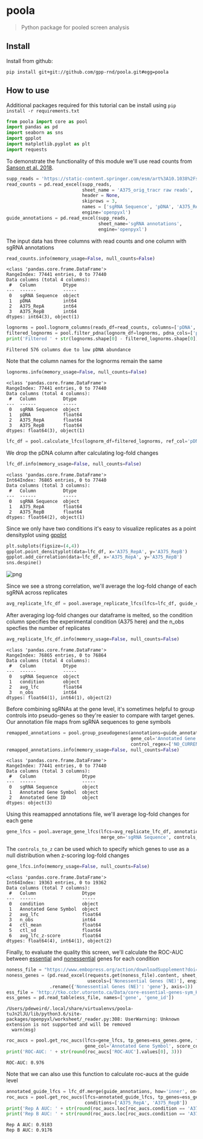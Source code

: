 # poola
> Python package for pooled screen analysis


## Install

Install from github:

`pip install git+git://github.com/gpp-rnd/poola.git#egg=poola`

## How to use

Additional packages required for this tutorial can be install using `pip install -r requirements.txt`

```python
from poola import core as pool
import pandas as pd
import seaborn as sns
import gpplot
import matplotlib.pyplot as plt
import requests
```

To demonstrate the functionality of this module we'll use read counts from [Sanson et al. 2018](https://doi.org/10.1038/s41467-018-07901-8).

```python
supp_reads = 'https://static-content.springer.com/esm/art%3A10.1038%2Fs41467-018-07901-8/MediaObjects/41467_2018_7901_MOESM4_ESM.xlsx'
read_counts = pd.read_excel(supp_reads,
                            sheet_name = 'A375_orig_tracr raw reads', 
                            header = None,
                            skiprows = 3, 
                            names = ['sgRNA Sequence', 'pDNA', 'A375_RepA', 'A375_RepB'], 
                            engine='openpyxl')
guide_annotations = pd.read_excel(supp_reads,
                                  sheet_name='sgRNA annotations', 
                                  engine='openpyxl')
```

The input data has three columns with read counts and one column with sgRNA annotations

```python
read_counts.info(memory_usage=False, null_counts=False)
```

    <class 'pandas.core.frame.DataFrame'>
    RangeIndex: 77441 entries, 0 to 77440
    Data columns (total 4 columns):
     #   Column          Dtype 
    ---  ------          ----- 
     0   sgRNA Sequence  object
     1   pDNA            int64 
     2   A375_RepA       int64 
     3   A375_RepB       int64 
    dtypes: int64(3), object(1)

```python
lognorms = pool.lognorm_columns(reads_df=read_counts, columns=['pDNA', 'A375_RepA', 'A375_RepB'])
filtered_lognorms = pool.filter_pdna(lognorm_df=lognorms, pdna_cols=['pDNA'])
print('Filtered ' + str(lognorms.shape[0] - filtered_lognorms.shape[0]) + ' columns due to low pDNA abundance')
```

    Filtered 576 columns due to low pDNA abundance


Note that the column names for the lognorms remain the same

```python
lognorms.info(memory_usage=False, null_counts=False)
```

    <class 'pandas.core.frame.DataFrame'>
    RangeIndex: 77441 entries, 0 to 77440
    Data columns (total 4 columns):
     #   Column          Dtype  
    ---  ------          -----  
     0   sgRNA Sequence  object 
     1   pDNA            float64
     2   A375_RepA       float64
     3   A375_RepB       float64
    dtypes: float64(3), object(1)

```python
lfc_df = pool.calculate_lfcs(lognorm_df=filtered_lognorms, ref_col='pDNA', target_cols=['A375_RepA', 'A375_RepB'])
```

We drop the pDNA column after calculating log-fold changes

```python
lfc_df.info(memory_usage=False, null_counts=False)
```

    <class 'pandas.core.frame.DataFrame'>
    Int64Index: 76865 entries, 0 to 77440
    Data columns (total 3 columns):
     #   Column          Dtype  
    ---  ------          -----  
     0   sgRNA Sequence  object 
     1   A375_RepA       float64
     2   A375_RepB       float64
    dtypes: float64(2), object(1)

Since we only have two conditions it's easy to visualize replicates as a point densityplot using [gpplot](https://github.com/gpp-rnd/gpplot)

```python
plt.subplots(figsize=(4,4))
gpplot.point_densityplot(data=lfc_df, x='A375_RepA', y='A375_RepB')
gpplot.add_correlation(data=lfc_df, x='A375_RepA', y='A375_RepB')
sns.despine()
```


![png](docs/images/output_16_0.png)


Since we see a strong correlation, we'll average the log-fold change of each sgRNA across replicates

```python
avg_replicate_lfc_df = pool.average_replicate_lfcs(lfcs=lfc_df, guide_col='sgRNA Sequence', condition_indices=[0])
```

After averaging log-fold changes our dataframe is melted, so the condition column specifies the experimental condition (A375 here) and the n_obs specfies the number of replicates

```python
avg_replicate_lfc_df.info(memory_usage=False, null_counts=False)
```

    <class 'pandas.core.frame.DataFrame'>
    RangeIndex: 76865 entries, 0 to 76864
    Data columns (total 4 columns):
     #   Column          Dtype  
    ---  ------          -----  
     0   sgRNA Sequence  object 
     1   condition       object 
     2   avg_lfc         float64
     3   n_obs           int64  
    dtypes: float64(1), int64(1), object(2)

Before combining sgRNAs at the gene level, it's sometimes helpful to group controls into pseudo-genes so they're easier to compare with target genes. Our annotation file maps from sgRNA sequences to gene symbols

```python
remapped_annotations = pool.group_pseudogenes(annotations=guide_annotations, pseudogene_size=4, 
                                              gene_col='Annotated Gene Symbol', 
                                              control_regex=['NO_CURRENT'])
remapped_annotations.info(memory_usage=False, null_counts=False)
```

    <class 'pandas.core.frame.DataFrame'>
    RangeIndex: 77441 entries, 0 to 77440
    Data columns (total 3 columns):
     #   Column                 Dtype 
    ---  ------                 ----- 
     0   sgRNA Sequence         object
     1   Annotated Gene Symbol  object
     2   Annotated Gene ID      object
    dtypes: object(3)

Using this reamapped annotations file, we'll average log-fold changes for each gene

```python
gene_lfcs = pool.average_gene_lfcs(lfcs=avg_replicate_lfc_df, annotations=remapped_annotations, gene_col='Annotated Gene Symbol',
                                   merge_on='sgRNA Sequence', controls_to_z='NO_CURRENT')
```

The `controls_to_z` can be used which to specify which genes to use as a null distribution when z-scoring log-fold changes

```python
gene_lfcs.info(memory_usage=False, null_counts=False)
```

    <class 'pandas.core.frame.DataFrame'>
    Int64Index: 19363 entries, 0 to 19362
    Data columns (total 7 columns):
     #   Column                 Dtype  
    ---  ------                 -----  
     0   condition              object 
     1   Annotated Gene Symbol  object 
     2   avg_lfc                float64
     3   n_obs                  int64  
     4   ctl_mean               float64
     5   ctl_sd                 float64
     6   avg_lfc_z-score        float64
    dtypes: float64(4), int64(1), object(2)

Finally, to evaluate the quality this screen, we'll calculate the ROC-AUC between [essential](https://doi.org/10.1016/j.cell.2015.11.015) and [nonessential](https://doi.org/10.15252/msb.20145216) genes for each condition

```python
noness_file = "https://www.embopress.org/action/downloadSupplement?doi=10.15252%2Fmsb.20145216&file=msb145216-sup-0001-DatasetS1.xlsx"
noness_genes = (pd.read_excel(requests.get(noness_file).content, sheet_name='ReferenceSets', 
                              usecols=['Nonessential Genes (NE)'], engine='openpyxl')
                .rename({'Nonessential Genes (NE)': 'gene'}, axis=1))
ess_file = 'http://tko.ccbr.utoronto.ca/Data/core-essential-genes-sym_HGNCID'
ess_genes = pd.read_table(ess_file, names=['gene', 'gene_id'])
```

    /Users/pdeweird/.local/share/virtualenvs/poola-tuJn2lJU/lib/python3.6/site-packages/openpyxl/worksheet/_reader.py:308: UserWarning: Unknown extension is not supported and will be removed
      warn(msg)


```python
roc_aucs = pool.get_roc_aucs(lfcs=gene_lfcs, tp_genes=ess_genes.gene, fp_genes=noness_genes.gene, 
                             gene_col='Annotated Gene Symbol', score_col='avg_lfc', group_col='condition')
print('ROC-AUC: ' + str(round(roc_aucs['ROC-AUC'].values[0], 3)))
```

    ROC-AUC: 0.976


Note that we can also use this function to calculate roc-aucs at the guide level

```python
annotated_guide_lfcs = lfc_df.merge(guide_annotations, how='inner', on='sgRNA Sequence')
roc_aucs = pool.get_roc_aucs(lfcs=annotated_guide_lfcs, tp_genes=ess_genes.gene, fp_genes=noness_genes.gene, gene_col='Annotated Gene Symbol',
                             conditions=['A375_RepA', 'A375_RepB'])
print('Rep A AUC: ' + str(round(roc_aucs.loc[roc_aucs.condition == 'A375_RepA', 'ROC-AUC'].values[0], 4)))
print('Rep B AUC: ' + str(round(roc_aucs.loc[roc_aucs.condition == 'A375_RepB', 'ROC-AUC'].values[0], 4)))
```

    Rep A AUC: 0.9183
    Rep B AUC: 0.9176

